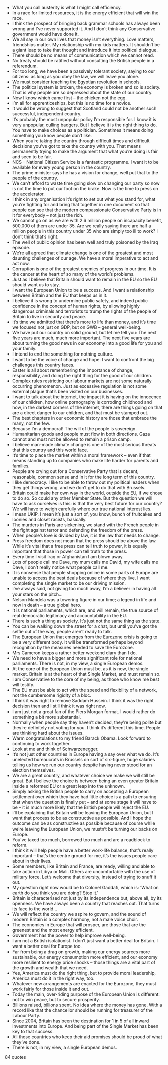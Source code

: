  - What you call austerity is what I might call efficiency.
 - In a race for limited resources, it is the energy efficient that will win the race.
 - I think the prospect of bringing back grammar schools has always been wrong and I’ve never supported it. And I don’t think any Conservative government would have done it.
 - We all say in our own lives that money isn’t everything. Love matters, friendships matter. My relationship with my kids matters. It shouldn’t be a giant leap to take that thought and introduce it into political dialogue.
 - There should be no means of communication which we cannot read.
 - No treaty should be ratified without consulting the British people in a referendum.
 - For too long, we have been a passively tolerant society, saying to our citizens: as long as you obey the law, we will leave you alone.
 - We must consider teaching the Egyptian revolution in schools.
 - The political system is broken, the economy is broken and so is society. That is why people are so depressed about the state of our country.
 - Now I know which came first – the chicken not the egg.
 - I’m all for apprenticeships, but this is no time for a novice.
 - It would be wrong to suggest that Scotland could not be another such successful, independent country.
 - It’s probably the most unpopular policy I’m responsible for. I know it is very unpopular, culling badgers. But I believe it is the right thing to do. You have to make choices as a politician. Sometimes it means doing something you know people don’t like.
 - When you’re taking the country through difficult times and difficult decisions you’ve got to take the country with you. That means permanently trying to make the argument that what you’re doing is fair and seen to be fair.
 - NCS – National Citizen Service is a fantastic programme. I want it to be available for every young person in the country.
 - The prime minister says he has a vision for change, well put that to the people of the country.
 - We can’t afford to waste time going slow on changing our party so now is not the time to put our foot on the brake. Now is the time to press on the accelerator.
 - I think in any organisation it’s right to set out what you stand for, what you’re fighting for and bring that together in one document so that people can see that the modern compassionate Conservative Party is in it for everybody – not just the rich.
 - We cannot go on as we are with 2.6 million people on incapacity benefit, 500,000 of them are under 35. Are we really saying there are half a million people in this country under 35 who are simply too ill to work? I don’t think that’s right.
 - The well of public opinion has been well and truly poisoned by the Iraq episode.
 - We’re all agreed that climate change is one of the greatest and most daunting challenges of our age. We have a moral imperative to act and act now.
 - Corruption is one of the greatest enemies of progress in our time. It is the cancer at the heart of so many of the world’s problems.
 - Just as I believe that Britain should want to remain in the EU so the EU should want us to stay.
 - I want the European Union to be a success. And I want a relationship between Britain and the EU that keeps us in it.
 - I believe it is wrong to undermine public safety, and indeed public confidence in the concept of human rights, by allowing highly dangerous criminals and terrorists to trump the rights of the people of Britain to live in security and peace.
 - It’s time we admitted that there’s more to life than money, and it’s time we focused not just on GDP, but on GWB – general well-being.
 - We have put our country on solid ground, but let me tell you: The next five years are much, much more important. The next five years are about turning the good news in our economy into a good life for you and your family.
 - I intend to end the something for nothing culture.
 - I want to be the voice of change and hope. I want to confront the big challenges this country faces.
 - Easter is all about remembering the importance of change, responsibility, and doing the right thing for the good of our children.
 - Complex rules restricting our labour markets are not some naturally occurring phenomenon. Just as excessive regulation is not some external plague that’s been visited on our businesses.
 - I want to talk about the internet, the impact it is having on the innocence of our children, how online pornography is corroding childhood and how, in the darkest corners of the internet, there are things going on that are a direct danger to our children, and that must be stamped out.
 - The best chapters in our economic history are those that embrace the many, not the few.
 - Because I’m a democrat! The will of the people is sovereign.
 - Humanitarian goods and people must flow in both directions. Gaza cannot and must not be allowed to remain a prison camp.
 - I believe man-made climate change is one of the most serious threats that this country and this world face.
 - It’s time to place the market within a moral framework – even if that means standing up to companies who make life harder for parents and families.
 - People are crying out for a Conservative Party that is decent, reasonable, common sense and in it for the long term of this country.
 - I like democracy. I like to be able to throw out my political leaders when they get things wrong, and we don’t get to do that with Brussels.
 - Britain could make her own way in the world, outside the EU, if we chose to do so. So could any other Member State. But the question we will have to ask ourselves is this: is that the very best future for our country? We will have to weigh carefully where our true national interest lies.
 - I mean UKIP, I mean it’s just a sort of, you know, bunch of fruitcakes and loonies and closet racists, basically.
 - The murders in Paris are sickening, we stand with the French people in the fight against terror and defending the freedom of the press.
 - When people’s love is divided by law, it is the law that needs to change.
 - Press freedom does not mean that the press should be above the law. While it’s vital that a free press can tell truth to power, it is equally important that those in power can tell truth to the press.
 - Every time I visit Iraq or Afghanistan I am blown away.
 - Lots of people call me Dave, my mum calls me David, my wife calls me Dave, I don’t really notice what people call me.
 - It is nonsense that people shopping online in some parts of Europe are unable to access the best deals because of where they live. I want completing the single market to be our driving mission.
 - I’ve always said, not giving too much away, I’m a believer in having all your stars on the pitch...
 - Nelson Mandela was a towering figure in our time; a legend in life and now in death – a true global hero.
 - It is national parliaments, which are, and will remain, the true source of real democratic legitimacy and accountability in the EU.
 - There is such a thing as society. It’s just not the same thing as the state.
 - You can be walking down the street for a chat, but until you’ve got the selfie out of the way, people aren’t ready to talk.
 - The European Union that emerges from the Eurozone crisis is going to be a very different body. It will be transformed perhaps beyond recognition by the measures needed to save the Eurozone.
 - Mrs Cameron keeps a rather better weekend diary than I do.
 - We need to have a bigger and more significant role for national parliaments. There is not, in my view, a single European demos.
 - At the core of the European Union must be, as it is now, the single market. Britain is at the heart of that Single Market, and must remain so.
 - I am Conservative to the core of my being, as those who know me best will testify.
 - The EU must be able to act with the speed and flexibility of a network, not the cumbersome rigidity of a bloc.
 - I think it was right to remove Saddam Hussein. I think it was the right decision then and I still think it was right now.
 - I am just not a great fan of the Piers Morgan format. I would rather do something a bit more substantial.
 - Normally when people say they haven’t decided, they’re being polite but they’re definitely not voting for you. I think it’s different this time. People are thinking hard about the issues.
 - Warm congratulations to my friend Barack Obama. Look forward to continuing to work together.
 - Look at me and think of Schwarzenegger.
 - It’s not just other countries in Europe having a say over what we do. It’s unelected bureaucrats in Brussels on sort of six-figure, huge salaries telling us how we run our country despite having never stood for an election themselves.
 - We are a great country, and whatever choice we make we will still be great. But I believe the choice is between being an even greater Britain inside a reformed EU or a great leap into the unknown.
 - Simply asking the British people to carry on accepting a European settlement over which they have had little choice is a path to ensuring that when the question is finally put – and at some stage it will have to be – it is much more likely that the British people will reject the EU.
 - I’ll be explaining that Britain will be leaving the European Union, but I want that process to be as constructive as possible. And I hope the outcome can be as constructive as possible because of course while we’re leaving the European Union, we mustn’t be turning our backs on Europe.
 - You’ve taxed too much, borrowed too much and are a roadblock to reform.
 - I think it will help people have a better work-life balance, that’s really important – that’s the centre ground for me, it’s the issues people care about in their lives.
 - Some members, like Britain and France, are ready, willing and able to take action in Libya or Mali. Others are uncomfortable with the use of military force. Let’s welcome that diversity, instead of trying to snuff it out.
 - My question right now would be to Colonel Gaddafi, which is: ‘What on earth do you think you are doing? Stop it.’
 - Britain is characterised not just by its independence but, above all, by its openness. We have always been a country that reaches out. That turns its face to the world...
 - We will reflect the country we aspire to govern, and the sound of modern Britain is a complex harmony, not a male voice choir.
 - The economies in Europe that will prosper, are those that are the greenest and the most energy efficient.
 - Government has the power to help improve well-being.
 - I am not a British isolationist. I don’t just want a better deal for Britain. I want a better deal for Europe too.
 - Far from being a drag on growth, making our energy sources more sustainable, our energy consumption more efficient, and our economy more resilient to energy price shocks – those things are a vital part of the growth and wealth that we need.
 - Yes, America must do the right thing, but to provide moral leadership, America must do it in the right way, too.
 - Whatever new arrangements are enacted for the Eurozone, they must work fairly for those inside it and out.
 - Today the main, over-riding purpose of the European Union is different: not to win peace, but to secure prosperity.
 - Billions raised, billions spent. No idea where the money has gone. With a record like that the chancellor should be running for treasurer of the Labour Party.
 - Since 2004, Britain has been the destination for 1 in 5 of all inward investments into Europe. And being part of the Single Market has been key to that success.
 - All those countries who keep their aid promises should be proud of what they’ve done.
 - There is not, in my view, a single European demos.

84 quotes